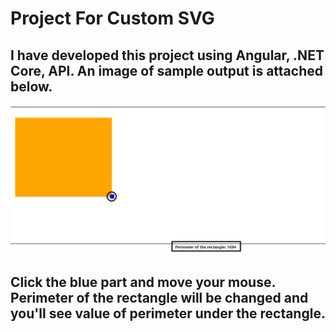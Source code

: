 # Project For Custom SVG

## I have developed this project using Angular, .NET Core, API. An image of sample output is attached below.

![alt text](https://github.com/saurov2752/ProjectForSVG/blob/main/svgSampleImg2.png?raw=true)

## Click the blue part and move your mouse. Perimeter of the rectangle will be changed and you'll see value of perimeter under the rectangle. 
